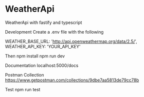 # WeatherApi

WeatherApi with fastify and typescript

Development
Create a .env file with the following

WEATHER_BASE_URL: 'http://api.openweathermap.org/data/2.5/',
WEATHER_API_KEY: 'YOUR_API_KEY'

Then
npm install
npm run dev

Documentation
localhost:5000/docs

Postman Collection
https://www.getpostman.com/collections/9dbe7aa5813de79cc78b

Test
npm run test
